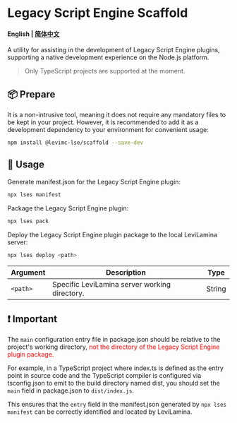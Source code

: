 # Legacy Script Engine Scaffold

#### English | [简体中文](README-zh_cn.md)

A utility for assisting in the development of Legacy Script Engine plugins, supporting a native development experience on the Node.js platform.

> Only TypeScript projects are supported at the moment.

## 📦 Prepare

It is a non-intrusive tool, meaning it does not require any mandatory files to be kept in your project. However, it is recommended to add it as a development dependency to your environment for convenient usage:

```bash
npm install @levimc-lse/scaffold --save-dev
```

## 🚀 Usage

Generate manifest.json for the Legacy Script Engine plugin:

```bash
npx lses manifest
```

Package the Legacy Script Engine plugin:

```bash
npx lses pack
```

Deploy the Legacy Script Engine plugin package to the local LeviLamina server:

```bash
npx lses deploy <path>
```

| Argument | Description                                   | Type   |
| -------- | --------------------------------------------- | ------ |
| `<path>` | Specific LeviLamina server working directory. | String |

## ❗ Important

The `main` configuration entry file in package.json should be relative to the project's working directory, <font color="red">not the directory of the Legacy Script Engine plugin package.</font>

For example, in a TypeScript project where index.ts is defined as the entry point in source code and the TypeScript compiler is configured via tsconfig.json to emit to the build directory named dist, you should set the `main` field in package.json to `dist/index.js`. 

This ensures that the `entry` field in the manifest.json generated by `npx lses manifest` can be correctly identified and located by LeviLamina.
